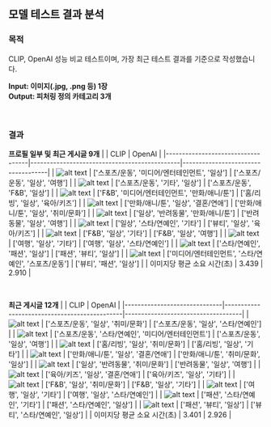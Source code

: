 ## 모델 테스트 결과 분석
### 목적
CLIP, OpenAI 성능 비교 테스트이며, 가장 최근 테스트 결과를 기준으로 작성했습니다.

**Input: 이미지(.jpg, .png 등) 1장<br/>**
**Output: 피처링 정의 카테고리 3개**

<br/>

### 결과
**프로필 일부 및 최근 게시글 9개**
|                                   | CLIP                                         | OpenAI                             | 
|-----------------------------------|----------------------------------------------|------------------------------------|
| ![alt text](../images/ig_prof_post/1.jpg)   | ['스포츠/운동', '미디어/엔터테인먼트', '일상']        | ['스포츠/운동', '일상', '여행']         |
| ![alt text](../images/ig_prof_post/2.jpg)   | ['스포츠/운동', '기타', '일상']                   | ['스포츠/운동', 'F&B', '일상']         |
| ![alt text](../images/ig_prof_post/3.jpg)   | ['F&B', '미디어/엔터테인먼트', '만화/애니/툰']       | ['홈/리빙', '일상', '육아/키즈']        |
| ![alt text](../images/ig_prof_post/4.jpg)   | ['만화/애니/툰', '일상', '결혼/연애']              | ['만화/애니/툰', '일상', '취미/문화']    |
| ![alt text](../images/ig_prof_post/5.jpg)   | ['일상', '반려동물', '만화/애니/툰']               | ['반려동물', '일상', '여행']           |
| ![alt text](../images/ig_prof_post/6.jpg)   | ['일상', '스타/연예인', '기타']                   | ['뷰티', '일상', '육아/키즈']          |
| ![alt text](../images/ig_prof_post/7.jpg)   | ['F&B', '일상', '기타']                        | ['F&B', '일상', '여행']              |
| ![alt text](../images/ig_prof_post/8.jpg)   | ['여행', '일상', '기타']                        | ['여행', '일상', '스타/연예인']         |
| ![alt text](../images/ig_prof_post/9.jpg)   | ['스타/연예인', '패션', '일상']                   | ['패션', '뷰티', '일상']              |
| ![alt text](../images/ig_prof_post/10.jpg) | ['미디어/엔터테인먼트', '스타/연예인', '스포츠/운동']  | ['뷰티', '패션', '일상']               |
| 이미지당 평균 소요 시간(초)             | 3.439                                        | 2.910                              |

<br/>

**최근 게시글 12개**
|                              | CLIP                                         | OpenAI                             | 
|------------------------------|----------------------------------------------|------------------------------------|
| ![alt text](../images/ig_post_12/1.jpg)   | ['스포츠/운동', '일상', '취미/문화']               | ['스포츠/운동', '일상', '스타/연예인']    |
| ![alt text](../images/ig_post_12/2.jpg)   | ['스포츠/운동', '스타/연예인', '미디어/엔터테인먼트']   | ['스포츠/운동', '일상', '여행']         |
| ![alt text](../images/ig_post_12/3.jpg)   | ['홈/리빙', '일상', '취미/문화']                  | ['홈/리빙', '일상', '기타']            |
| ![alt text](../images/ig_post_12/4.jpg)   | ['만화/애니/툰', '일상', '결혼/연애']              | ['만화/애니/툰', '취미/문화', '일상']    |
| ![alt text](../images/ig_post_12/5.jpg)   | ['일상', '반려동물', '취미/문화']                 | ['반려동물', '일상', '여행']            |
| ![alt text](../images/ig_post_12/6.jpg)   | ['육아/키즈', '일상', '결혼/연애']                | ['육아/키즈', '일상', '기타']           |
| ![alt text](../images/ig_post_12/7.jpg)   | ['F&B', '일상', '취미/문화']                    | ['F&B', '일상', '기타']               |
| ![alt text](../images/ig_post_12/8.jpg)   | ['여행', '일상', '기타']                        | ['여행', '일상', '스타/연예인']          |
| ![alt text](../images/ig_post_12/9.jpg)   | ['패션', '스타/연예인', '기타']                   | ['패션', '스타/연예인', '일상']         |
| ![alt text](../images/ig_post_12/10.jpg)   | ['패션', '뷰티', '일상']                        | ['뷰티', '스타/연예인', '일상']          |
| 이미지당 평균 소요 시간(초)        | 3.401                                        | 2.926                              |